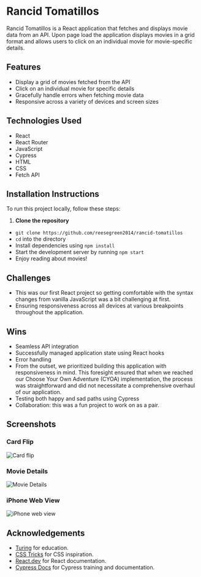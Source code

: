 # Rancid Tomatillos
Rancid Tomatillos is a React application that fetches and displays movie data from an API. Upon page load the application displays movies in a grid format and allows users to click on an individual movie for movie-specific details.

## Features
- Display a grid of movies fetched from the API
- Click on an individual movie for specific details
- Gracefully handle errors when fetching movie data
- Responsive across a variety of devices and screen sizes

## Technologies Used
- React
- React Router
- JavaScript
- Cypress
- HTML
- CSS
- Fetch API

## Installation Instructions
To run this project locally, follow these steps: 
1. **Clone the repository**
  - `git clone https://github.com/reesegreen2014/rancid-tomatillos`
  - `cd` into the directory
  - Install dependencies using `npm install`
  - Start the development server by running `npm start`
  - Enjoy reading about movies!

## Challenges
- This was our first React project so getting comfortable with the syntax changes from vanilla JavaScript was a bit challenging at first.
- Ensuring responsiveness across all devices at various breakpoints throughout the application.
  
## Wins 
- Seamless API integration
- Successfully managed application state using React hooks
- Error handling
- From the outset, we prioritized building this application with responsiveness in mind. This foresight ensured that when we reached our Choose Your Own Adventure (CYOA) implementation, the process was straightforward and did not necessitate a comprehensive overhaul of our application.
- Testing both happy and sad paths using Cypress
- Collaboration: this was a fun project to work on as a pair.

## Screenshots 
### **Card Flip**  
  ![Card flip](https://github.com/user-attachments/assets/e77a2fa8-7529-423e-aef5-8b5be44388c2)

### **Movie Details**  
  ![Movie Details](https://github.com/user-attachments/assets/d2c50e7b-32b7-4e68-a3e1-18921594a907)

### **iPhone Web View**  
  ![iPhone web view](https://github.com/user-attachments/assets/7da29098-de66-489c-b34d-e762d0027904)

## Acknowledgements
- [Turing](https://turing.edu/) for education.
- [CSS Tricks](https://css-tricks.com/) for CSS inspiration.
- [React.dev](https://react.dev/) for React documentation.
- [Cypress Docs](https://docs.cypress.io/) for Cypress training and documentation.
